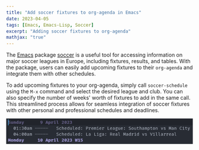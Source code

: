 ```yaml
---
title: "Add soccer fixtures to org-agenda in Emacs"
date: 2023-04-05
tags: [Emacs, Emacs-Lisp, Soccer]
excerpt: "Adding soccer fixtures to org-agenda"
mathjax: "true"
---
```

The [Emacs](https://www.gnu.org/software/emacs/) package
[soccer](https://github.com/md-arif-shaikh/soccer) is a useful tool for
accessing information on major soccer leagues in Europe, including fixtures,
results, and tables. With the package, users can easily add upcoming fixtures
to their `org-agenda` and integrate them with other schedules.

To add upcoming fixtures to your org-agenda, simply call `soccer-schedule`
using the `M-x` command and select the desired league and club. You can also
specify the number of weeks' worth of fixtures to add in the same call. This
streamlined process allows for seamless integration of soccer fixtures with
other personal and professional schedules and deadlines.

<div> <img src="/assets/posts/soccer/soccer-schedule.png"> </div>
